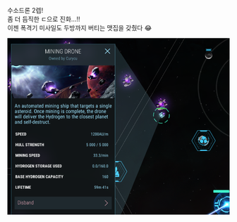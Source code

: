 수소드론 2렙!  
좀 더 듬직한 ㄷ으로 진화...!!  
이젠 폭격기 미사일도 두방까지 버티는 맷집을 갖췄다 :joy:  

![](../assets/20220311_Lv2_Mining_Drone.png)  
